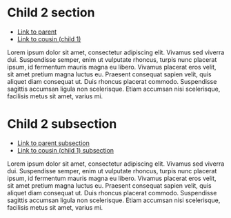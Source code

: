 # Child 2 section

* [Link to parent](../parent.md)
* [Link to cousin (child 1)](../child-dir-1/child.md)

 Lorem ipsum dolor sit amet, consectetur adipiscing elit. Vivamus sed viverra dui. Suspendisse semper, enim ut vulputate rhoncus, turpis nunc placerat ipsum, id fermentum mauris magna eu libero. Vivamus placerat eros velit, sit amet pretium magna luctus eu. Praesent consequat sapien velit, quis aliquet diam consequat ut. Duis rhoncus placerat commodo. Suspendisse sagittis accumsan ligula non scelerisque. Etiam accumsan nisi scelerisque, facilisis metus sit amet, varius mi.


# Child 2 subsection

* [Link to parent subsection](../parent.md#parent-subsection)
* [Link to cousin (child 1) subsection](../child-dir-1/child.md#child-1-subsection)

 Lorem ipsum dolor sit amet, consectetur adipiscing elit. Vivamus sed viverra dui. Suspendisse semper, enim ut vulputate rhoncus, turpis nunc placerat ipsum, id fermentum mauris magna eu libero. Vivamus placerat eros velit, sit amet pretium magna luctus eu. Praesent consequat sapien velit, quis aliquet diam consequat ut. Duis rhoncus placerat commodo. Suspendisse sagittis accumsan ligula non scelerisque. Etiam accumsan nisi scelerisque, facilisis metus sit amet, varius mi.
